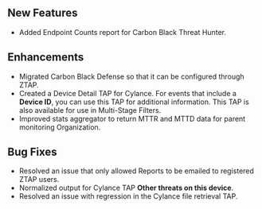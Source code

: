 ## New Features
- Added Endpoint Counts report for Carbon Black Threat Hunter.

## Enhancements
- Migrated Carbon Black Defense so that it can be configured through ZTAP.
- Created a Device Detail TAP for Cylance. For events that include a **Device ID**, you can use this TAP for additional information. This TAP is also available for use in Multi-Stage Filters.
- Improved stats aggregator to return MTTR and MTTD data for parent monitoring Organization.

## Bug Fixes
- Resolved an issue that only allowed Reports to be emailed to registered ZTAP users.
- Normalized output for Cylance TAP **Other threats on this device**.
- Resolved an issue with regression in the Cylance file retrieval TAP.
